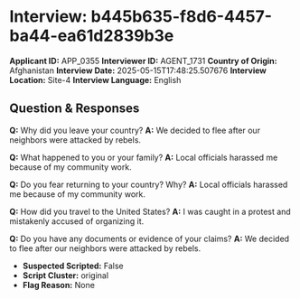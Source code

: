 # Interview: b445b635-f8d6-4457-ba44-ea61d2839b3e
**Applicant ID:** APP_0355
**Interviewer ID:** AGENT_1731
**Country of Origin:** Afghanistan
**Interview Date:** 2025-05-15T17:48:25.507676
**Interview Location:** Site-4
**Interview Language:** English

## Question & Responses

**Q:** Why did you leave your country?
**A:** We decided to flee after our neighbors were attacked by rebels.

**Q:** What happened to you or your family?
**A:** Local officials harassed me because of my community work.

**Q:** Do you fear returning to your country? Why?
**A:** Local officials harassed me because of my community work.

**Q:** How did you travel to the United States?
**A:** I was caught in a protest and mistakenly accused of organizing it.

**Q:** Do you have any documents or evidence of your claims?
**A:** We decided to flee after our neighbors were attacked by rebels.

- **Suspected Scripted:** False
- **Script Cluster:** original
- **Flag Reason:** None